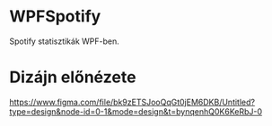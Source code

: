 # WPFSpotify
Spotify statisztikák WPF-ben.
# Dizájn előnézete
https://www.figma.com/file/bk9zETSJooQqGt0jEM6DKB/Untitled?type=design&node-id=0-1&mode=design&t=bynqenhQ0K6KeRbJ-0
